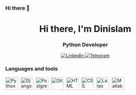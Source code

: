 ### Hi there 👋

<div id="header" align="center">
	<h1>Hi there, I'm Dinislam</h1>
	<h3>Python Developer</h3>
</div>

<div id="socials" align="center">
<a href="https://www.linkedin.com/in/dinwin/">
	<img src="https://img.shields.io/badge/LinkedIn-blue?style=for-the-badge&logo=linkedin&logoColor=white" alt="LinkedIn"/>
</a>
	<a href="https://t.me/DinWin">
		<img src="https://img.shields.io/badge/Telegram-blue?style=for-the-badge&logo=telegram&logoColor=white" alt="Telegram"/>
	</a>
</div>

<!--
**7nmw/7nmw** is a ✨ _special_ ✨ repository because its `README.md` (this file) appears on your GitHub profile.


Here are some ideas to get you started:
### About me
- 🔭 I’m currently working on ...
- 🌱 I’m currently learning ...
- 👯 I’m looking to collaborate on ...
- 🤔 I’m looking for help with ...
- 💬 Ask me about ...
- 📫 How to reach me: ...
- 😄 Pronouns: ...
- ⚡ Fun fact: ...
-->

### Languages and tools
<img src="https://cdn.jsdelivr.net/gh/devicons/devicon/icons/python/python-original-wordmark.svg" title="Python" width="40" height="40"/>&nbsp;
<img src="https://cdn.jsdelivr.net/gh/devicons/devicon/icons/django/django-plain-wordmark.svg" title="Django" width="40" height="40"/>&nbsp;
<img src="https://cdn.jsdelivr.net/gh/devicons/devicon/icons/postgresql/postgresql-original-wordmark.svg" title="Postgresql" width="40" height="40"/>&nbsp;
<img src="https://cdn.jsdelivr.net/gh/devicons/devicon/icons/git/git-plain-wordmark.svg" title="Git" width="40" height="40"/>&nbsp;
<img src="https://cdn.jsdelivr.net/gh/devicons/devicon/icons/html5/html5-plain-wordmark.svg" title="HTML" width="40" height="40"/>&nbsp;
<img src="https://cdn.jsdelivr.net/gh/devicons/devicon/icons/css3/css3-plain-wordmark.svg" title="CSS" width="40" height="40"/>&nbsp;
<img src="https://cdn.jsdelivr.net/gh/devicons/devicon/icons/latex/latex-original.svg" title="Latex" width="40" height="40"/>&nbsp;
<img src="https://cdn.jsdelivr.net/gh/devicons/devicon/icons/matlab/matlab-original.svg" title="Matlab" width="40" height="40"/>&nbsp;
          
          
          
          
